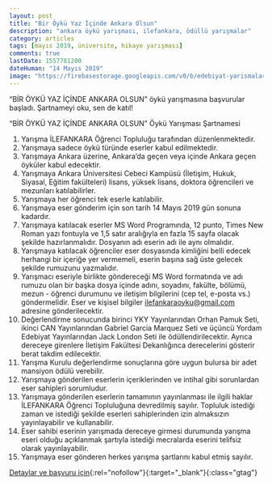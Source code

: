 ```yaml
---
layout: post
title: "Bir Öykü Yaz İçinde Ankara Olsun"
description: "ankara öykü yarışması, ilefankara, ödüllü yarışmalar"
category: articles
tags: [mayıs 2019, üniversite, hikaye yarışması]
comments: true
lastDate: 1557781200
dateHuman: "14 Mayıs 2019"
image: "https://firebasestorage.googleapis.com/v0/b/edebiyat-yarismalari.appspot.com/o/ankara-oyku-yarismasi.jpg?alt=media&token=eb91e505-4b68-4447-ae36-03f557ee72b8"
---
```


“BİR ÖYKÜ YAZ İÇİNDE ANKARA OLSUN” öykü yarışmasına başvurular başladı. Şartnameyi oku, sen de katıl!

“BİR ÖYKÜ YAZ İÇİNDE ANKARA OLSUN” Öykü Yarışması Şartnamesi
1. Yarışma İLEFANKARA Öğrenci Topluluğu tarafından düzenlenmektedir. 
2. Yarışmaya sadece öykü türünde eserler kabul edilmektedir. 
3. Yarışmaya Ankara üzerine, Ankara’da geçen veya içinde Ankara geçen öyküler kabul edecektir.
4. Yarışmaya Ankara Üniversitesi Cebeci Kampüsü (İletişim, Hukuk, Siyasal, Eğitim fakülteleri) lisans, yüksek lisans, doktora öğrencileri ve mezunları katılabilirler.
5. Yarışmaya her öğrenci tek eserle katılabilir. 
6. Yarışmaya eser gönderim için son tarih 14 Mayıs 2019 gün sonuna kadardır. 
7. Yarışmaya katılacak eserler MS Word Programında, 12 punto, Times New Roman yazı fontuyla ve 1,5 satır aralığıyla en fazla 15 sayfa olacak şekilde hazırlanmalıdır. Dosyanın adı eserin adı ile aynı olmalıdır. 
8. Yarışmaya katılacak öğrenciler eser dosyasında kimliğini belli edecek herhangi bir içeriğe yer vermemeli, eserin başına sağ üste gelecek şekilde rumuzunu yazmalıdır.
9. Yarışmacı eseriyle birlikte göndereceği MS Word formatında ve adı rumuzu olan bir başka dosya içinde adını, soyadını, fakülte, bölümü, mezun - öğrenci durumunu ve iletişim bilgilerini (cep tel, e-posta vs.) göndermelidir. Eser ve kişisel bilgiler ilefankaraoyku@gmail.com adresine gönderilecektir.
10. Değerlendirme sonucunda birinci YKY Yayınlarından Orhan Pamuk Seti, ikinci CAN Yayınlarından Gabriel Garcia Marquez Seti ve üçüncü Yordam Edebiyat Yayınlarından Jack London Seti ile ödüllendirilecektir. Ayrıca dereceye girenlere İletişim Fakültesi Dekanlığınca derecelerini gösterir berat takdim edilecektir. 
11. Yarışma Kurulu değerlendirme sonuçlarına göre uygun bulursa bir adet mansiyon ödülü verebilir. 
12. Yarışmaya gönderilen eserlerin içeriklerinden ve intihal gibi sorunlardan eser sahipleri sorumludur. 
13. Yarışmaya gönderilen eserlerin tamamının yayınlanması ile ilgili haklar İLEFANKARA Öğrenci Topluluğuna devredilmiş sayılır. Topluluk istediği zaman ve istediği şekilde eserleri sahiplerinden izin almaksızın yayınlayabilir ve kullanabilir. 
14. Eser sahibi eserinin yarışmada dereceye girmesi durumunda yarışma eseri olduğu açıklanmak şartıyla istediği mecralarda eserini telifsiz olarak yayınlayabilir. 
15. Yarışmaya eser gönderen herkes yarışma şartlarını kabul etmiş sayılır.

[Detaylar ve başvuru için](https://www.facebook.com/ilefankara/photos/a.1843381509315139/2286943841625568/?type=3&theater&utm_source=edebiyatyarismalari.com&utm_medium=affiliate&utm_campaign=cpc){:rel="nofollow"}{:target="_blank"}{:class="gtag"}
